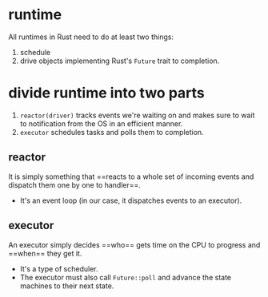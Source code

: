 # runtime
All runtimes in Rust need to do at least two things:
1. schedule
2. drive objects implementing Rust's `Future` trait to completion.

# divide runtime into two parts
1.  `reactor(driver)` tracks events we're waiting on and makes sure to wait to 
    notification from the OS in an efficient manner.
2.  `executor` schedules tasks and polls them to completion.

## reactor
It is simply something that ==reacts to a whole set of incoming events and dispatch
them one by one to handler==.
- It's an event loop (in our case, it dispatches events to an executor).

## executor
An executor simply decides ==who== gets time on the CPU to progress and ==when== they
get it.
- It's a type of scheduler.
- The executor must also call `Future::poll` and advance the state machines to 
their next state.
